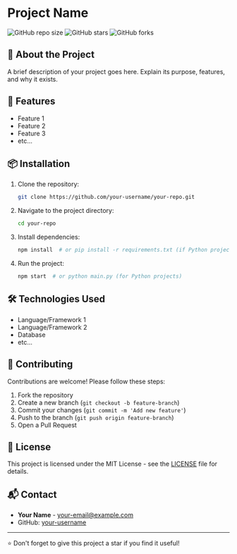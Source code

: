 # Project Name

![GitHub repo size](https://img.shields.io/github/repo-size/your-username/your-repo)
![GitHub stars](https://img.shields.io/github/stars/your-username/your-repo?style=social)
![GitHub forks](https://img.shields.io/github/forks/your-username/your-repo?style=social)

## 📌 About the Project

A brief description of your project goes here. Explain its purpose, features, and why it exists.

## 🚀 Features

- Feature 1
- Feature 2
- Feature 3
- etc...

## 📦 Installation

1. Clone the repository:
   ```bash
   git clone https://github.com/your-username/your-repo.git
   ```
2. Navigate to the project directory:
   ```bash
   cd your-repo
   ```
3. Install dependencies:
   ```bash
   npm install  # or pip install -r requirements.txt (if Python project)
   ```
4. Run the project:
   ```bash
   npm start  # or python main.py (for Python projects)
   ```

## 🛠️ Technologies Used

- Language/Framework 1
- Language/Framework 2
- Database
- etc...

## 🤝 Contributing

Contributions are welcome! Please follow these steps:
1. Fork the repository
2. Create a new branch (`git checkout -b feature-branch`)
3. Commit your changes (`git commit -m 'Add new feature'`)
4. Push to the branch (`git push origin feature-branch`)
5. Open a Pull Request

## 📜 License

This project is licensed under the MIT License - see the [LICENSE](LICENSE) file for details.

## 📬 Contact

- **Your Name** - [your-email@example.com](mailto:your-email@example.com)
- GitHub: [your-username](https://github.com/your-username)

---
⭐ Don't forget to give this project a star if you find it useful!
